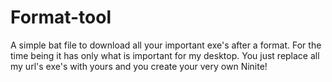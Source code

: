 # Format-tool
A simple bat file to download all your important exe's after a format.
For the time being it has only what is important for my desktop.
You just replace all my url's exe's with yours and you create your very own Ninite!
